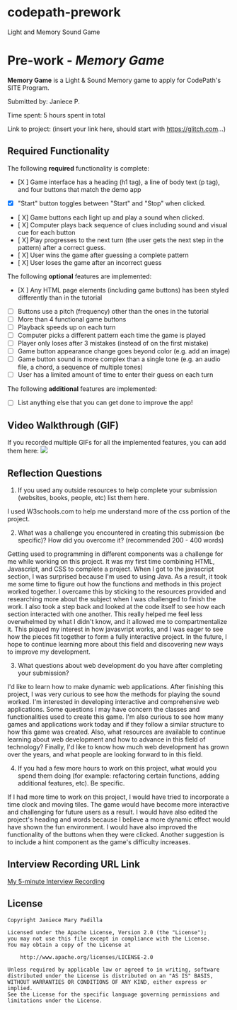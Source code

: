 # codepath-prework
Light and Memory Sound Game
# Pre-work - *Memory Game*

**Memory Game** is a Light & Sound Memory game to apply for CodePath's SITE Program. 

Submitted by: Janiece P.

Time spent: 5 hours spent in total

Link to project: (insert your link here, should start with https://glitch.com...)

## Required Functionality

The following **required** functionality is complete:

* [X ] Game interface has a heading (h1 tag), a line of body text (p tag), and four buttons that match the demo app
* [X] "Start" button toggles between "Start" and "Stop" when clicked. 
* [ X] Game buttons each light up and play a sound when clicked. 
* [ X] Computer plays back sequence of clues including sound and visual cue for each button
* [ X] Play progresses to the next turn (the user gets the next step in the pattern) after a correct guess. 
* [ X] User wins the game after guessing a complete pattern
* [ X] User loses the game after an incorrect guess

The following **optional** features are implemented:

* [X ] Any HTML page elements (including game buttons) has been styled differently than in the tutorial
* [ ] Buttons use a pitch (frequency) other than the ones in the tutorial
* [ ] More than 4 functional game buttons
* [ ] Playback speeds up on each turn
* [ ] Computer picks a different pattern each time the game is played
* [ ] Player only loses after 3 mistakes (instead of on the first mistake)
* [ ] Game button appearance change goes beyond color (e.g. add an image)
* [ ] Game button sound is more complex than a single tone (e.g. an audio file, a chord, a sequence of multiple tones)
* [ ] User has a limited amount of time to enter their guess on each turn

The following **additional** features are implemented:

- [ ] List anything else that you can get done to improve the app!

## Video Walkthrough (GIF)

If you recorded multiple GIFs for all the implemented features, you can add them here:
![](ezgif.com-gif-maker)

## Reflection Questions
1. If you used any outside resources to help complete your submission (websites, books, people, etc) list them here. 

I used W3schools.com to help me understand more of the css portion of the project.

2. What was a challenge you encountered in creating this submission (be specific)? How did you overcome it? (recommended 200 - 400 words) 

Getting used to programming in different components was a challenge for me while working on this project. It was my first time combining HTML, Javascript, and CSS to complete a project. When I got to the javascript section, I was surprised because I'm used to using Java. As a result, it took me some time to figure out how the functions and methods in this project worked together. I overcame this by sticking to the resources provided and researching more about the subject when I was challenged to finish the work. I also took a step back and looked at the code itself to see how each section interacted with one another. This really helped me feel less overwhelmed by what I didn't know, and it allowed me to compartmentalize it. This piqued my interest in how javasvript works, and I was eager to see how the pieces fit together to form a fully interactive project. In the future, I hope to continue learning more about this field and discovering new ways to improve my development.

3. What questions about web development do you have after completing your submission? 

  I'd like to learn how to make dynamic web applications. After finishing this project, I was very curious to see how the methods for playing the sound worked. I'm interested in developing interactive and comprehensive web applications. Some questions I may have concern the classes and functionalities used to create this game.
 I'm also curious to see how many games and applications work today and if they follow a similar structure to how this game was created. Also, what resources are available to continue learning about web development and how to advance in this field of technology? Finally, I'd like to know how much web development has grown over the years, and what people are looking forward to in this field.
 
 
4. If you had a few more hours to work on this project, what would you spend them doing (for example: refactoring certain functions, adding additional features, etc). Be specific. 

If I had more time to work on this project, I would have tried to incorporate a time clock and moving tiles. The game would have become more interactive and challenging for future users as a result. I would have also edited the project's heading and words because I believe a more dynamic effect would have shown the fun environment. I would have also improved the functionality of the buttons when they were clicked. Another suggestion is to include a hint component as the game's difficulty increases.



## Interview Recording URL Link

[My 5-minute Interview Recording](your-link-here)


## License

    Copyright Janiece Mary Padilla

    Licensed under the Apache License, Version 2.0 (the "License");
    you may not use this file except in compliance with the License.
    You may obtain a copy of the License at

        http://www.apache.org/licenses/LICENSE-2.0

    Unless required by applicable law or agreed to in writing, software
    distributed under the License is distributed on an "AS IS" BASIS,
    WITHOUT WARRANTIES OR CONDITIONS OF ANY KIND, either express or implied.
    See the License for the specific language governing permissions and
    limitations under the License.
